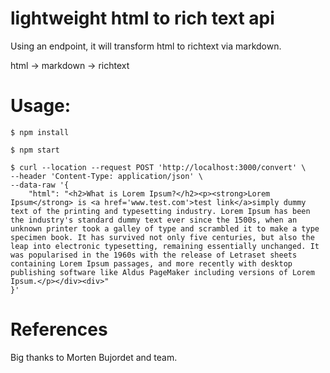 # lightweight html to rich text api

Using an endpoint, it will transform html to richtext via markdown.

html -> markdown -> richtext

# Usage:

```
$ npm install

$ npm start

$ curl --location --request POST 'http://localhost:3000/convert' \
--header 'Content-Type: application/json' \
--data-raw '{
	"html": "<h2>What is Lorem Ipsum?</h2><p><strong>Lorem Ipsum</strong> is <a href='www.test.com'>test link</a>simply dummy text of the printing and typesetting industry. Lorem Ipsum has been the industry's standard dummy text ever since the 1500s, when an unknown printer took a galley of type and scrambled it to make a type specimen book. It has survived not only five centuries, but also the leap into electronic typesetting, remaining essentially unchanged. It was popularised in the 1960s with the release of Letraset sheets containing Lorem Ipsum passages, and more recently with desktop publishing software like Aldus PageMaker including versions of Lorem Ipsum.</p></div><div>"
}'
```

# References

Big thanks to Morten Bujordet and team.